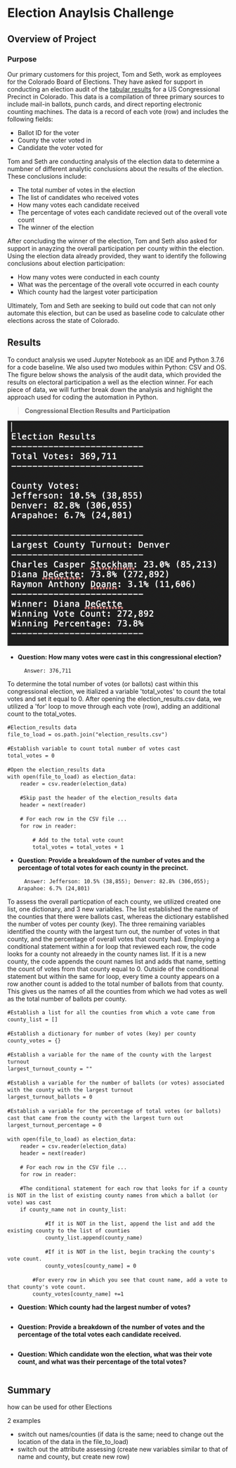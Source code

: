 # Election Anaylsis Challenge

## Overview of Project

### Purpose  

Our primary customers for this project, Tom and Seth, work as employees for the Colorado Board of Elections.  They have asked for support in conducting an election audit of the [tabular results](https://github.com/MaureenFromuth/Election_Analysis_Challenge/blob/master/election_results.csv) for a US Congressional Precinct in Colorado.  This data is a compilation of three primary sources to include mail-in ballots, punch cards, and direct reporting electronic counting machines.  The data is a record of each vote (row) and includes the following fields:
- Ballot ID for the voter
- County the voter voted in
- Candidate the voter voted for

Tom and Seth are conducting analysis of the election data to determine a numbner of different analytic conclusions about the results of the election.  These conclusions include:
- The total number of votes in the election
- The list of candidates who received votes
- How many votes each candidate received
- The percentage of votes each candidate recieved out of the overall vote count
- The winner of the election

After concluding the winner of the election, Tom and Seth also asked for support in anayzing the overall participation per county within the election.  Using the election data already provided, they want to identify the following conclusions about election participation:
- How many votes were conducted in each county
- What was the percentage of the overall vote occurred in each county
- Which county had the largest voter participation

Ultimately, Tom and Seth are seeking to build out code that can not only automate this election, but can be used as baseline code to calculate other elections across the state of Colorado.

## Results
To conduct analysis we used Jupyter Notebook as an IDE and Python 3.7.6 for a code baseline.  We also used two modules within Python: CSV and OS.  The figure below shows the analysis of the audit data, which provided the results on electoral participation a well as the election winner.  For each piece of data, we will further break down the analysis and highlight the approach used for coding the automation in Python.

>**Congressional Election Results and Participation**

![Congressional Election Results and Participation](https://github.com/MaureenFromuth/Election_Analysis_Challenge/blob/master/Election_Results-Text.png)


- **Question: How many votes were cast in this congressional election?**

        Answer: 376,711

To determine the total number of votes (or ballots) cast within this congressional election, we itialized a variable 'total_votes' to count the total votes and set it equal to 0.  After opening the election_results.csv data, we utilized a 'for' loop to move through each vote (row), adding an additional count to the total_votes.  
```
#Election_results data
file_to_load = os.path.join("election_results.csv")

#Establish variable to count total number of votes cast
total_votes = 0

#Open the election_results data
with open(file_to_load) as election_data:
    reader = csv.reader(election_data)

    #Skip past the header of the election_results data
    header = next(reader)

    # For each row in the CSV file ...
    for row in reader:

        # Add to the total vote count
        total_votes = total_votes + 1
```

- **Question: Provide a breakdown of the number of votes and the percentage of total votes for each county in the precinct.**

        Answer: Jefferson: 10.5% (38,855); Denver: 82.8% (306,055); Arapahoe: 6.7% (24,801)
To assess the overall particpation of each county, we utilized created one list, one dictionary, and 3 new variables.  The list established the name of the counties that there were ballots cast, whereas the dictionary established the number of votes per county (key).  The three remaining variables identified the county with the largest turn out, the number of votes in that county, and the percentage of overall votes that county had.  Employing a conditional statement within a for loop that reviewed each row, the code looks for a county not alreaedy in the county names list.  If it is a new county, the code appends the count names list and adds that name, setting the count of votes from that county equal to 0.  Outside of the conditional statement but within the same for loop, every time a county appears on a row another count is added to the total number of ballots from that county.  This gives us the names of all the counties from which we had votes as well as the total number of ballots per county.   
```
#Establish a list for all the counties from which a vote came from
county_list = []

#Establish a dictionary for number of votes (key) per county
county_votes = {}

#Establish a variable for the name of the county with the largest turnout
largest_turnout_county = ""

#Establish a variable for the number of ballots (or votes) associated with the county with the largest turnout
largest_turnout_ballots = 0

#Establish a variable for the percentage of total votes (or ballots) cast that came from the county with the largest turn out  
largest_turnout_percentage = 0

with open(file_to_load) as election_data:
    reader = csv.reader(election_data)
    header = next(reader)

    # For each row in the CSV file ...
    for row in reader:

    #The conditional statement for each row that looks for if a county is NOT in the list of existing county names from which a ballot (or vote) was cast
    if county_name not in county_list:

            #If it is NOT in the list, append the list and add the existing county to the list of counties
            county_list.append(county_name)

            #If it is NOT in the list, begin tracking the county's vote count.
            county_votes[county_name] = 0
        
        #For every row in which you see that count name, add a vote to that county's vote count.
        county_votes[county_name] +=1
```

- **Question: Which county had the largest number of votes?**

```
```

- **Question: Provide a breakdown of the number of votes and the percentage of the total votes each candidate received.**

```
```

- **Question: Which candidate won the election, what was their vote count, and what was their percentage of the total votes?**

```
```

## Summary

how can be used for other Elections

2 examples
 - switch out names/counties (if data is the same; need to change out the location of the data in the file_to_load)
 - switch out the attribute assessing (create new variables similar to that of name and county, but create new row)

